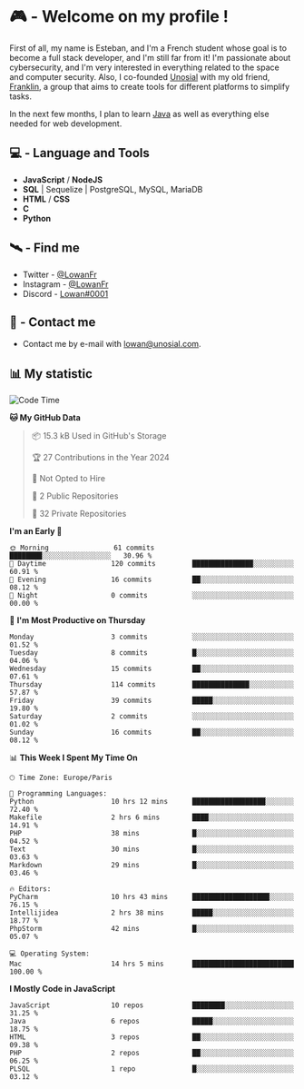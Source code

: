 # 🎮 - Welcome on my profile !
First of all, my name is Esteban, and I'm a French student whose goal is to become a full stack developer, and I'm still far from it!
I'm passionate about cybersecurity, and I'm very interested in everything related to the space and computer security.
Also, I co-founded [Unosial](https://github.com/Unosial) with my old friend, [Franklin](https://github.com/AbaFranklin/), a group that aims to create tools for different platforms to simplify tasks. 

In the next few months, I plan to learn [Java](https://www.java.com/) as well as everything else needed for web development.




## 💻 - Language and Tools
- **JavaScript** / **NodeJS**
- **SQL** | Sequelize | PostgreSQL, MySQL, MariaDB
- **HTML** / **CSS**
- **C**
- **Python**

## 🛰️ - Find me

 - Twitter - [@LowanFr](https://twitter.com/LowanFr/)
 - Instagram - [@LowanFr](https://instagram.com/LowanFr)
 - Discord -  [Lowan#0001](https://unosial.bio/Lowan)
 
## 📡 - Contact me
 - Contact me by e-mail with [lowan@unosial.com](mailto:lowan@unosial.com).

## 📊 My statistic
<!--START_SECTION:waka-->
![Code Time](http://img.shields.io/badge/Code%20Time-763%20hrs%2036%20mins-blue)

**🐱 My GitHub Data** 

> 📦 15.3 kB Used in GitHub's Storage 
 > 
> 🏆 27 Contributions in the Year 2024
 > 
> 🚫 Not Opted to Hire
 > 
> 📜 2 Public Repositories 
 > 
> 🔑 32 Private Repositories 
 > 
**I'm an Early 🐤** 

```text
🌞 Morning                61 commits          ████████░░░░░░░░░░░░░░░░░   30.96 % 
🌆 Daytime                120 commits         ███████████████░░░░░░░░░░   60.91 % 
🌃 Evening                16 commits          ██░░░░░░░░░░░░░░░░░░░░░░░   08.12 % 
🌙 Night                  0 commits           ░░░░░░░░░░░░░░░░░░░░░░░░░   00.00 % 
```
📅 **I'm Most Productive on Thursday** 

```text
Monday                   3 commits           ░░░░░░░░░░░░░░░░░░░░░░░░░   01.52 % 
Tuesday                  8 commits           █░░░░░░░░░░░░░░░░░░░░░░░░   04.06 % 
Wednesday                15 commits          ██░░░░░░░░░░░░░░░░░░░░░░░   07.61 % 
Thursday                 114 commits         ██████████████░░░░░░░░░░░   57.87 % 
Friday                   39 commits          █████░░░░░░░░░░░░░░░░░░░░   19.80 % 
Saturday                 2 commits           ░░░░░░░░░░░░░░░░░░░░░░░░░   01.02 % 
Sunday                   16 commits          ██░░░░░░░░░░░░░░░░░░░░░░░   08.12 % 
```


📊 **This Week I Spent My Time On** 

```text
🕑︎ Time Zone: Europe/Paris

💬 Programming Languages: 
Python                   10 hrs 12 mins      ██████████████████░░░░░░░   72.40 % 
Makefile                 2 hrs 6 mins        ████░░░░░░░░░░░░░░░░░░░░░   14.91 % 
PHP                      38 mins             █░░░░░░░░░░░░░░░░░░░░░░░░   04.52 % 
Text                     30 mins             █░░░░░░░░░░░░░░░░░░░░░░░░   03.63 % 
Markdown                 29 mins             █░░░░░░░░░░░░░░░░░░░░░░░░   03.46 % 

🔥 Editors: 
PyCharm                  10 hrs 43 mins      ███████████████████░░░░░░   76.15 % 
Intellijidea             2 hrs 38 mins       █████░░░░░░░░░░░░░░░░░░░░   18.77 % 
PhpStorm                 42 mins             █░░░░░░░░░░░░░░░░░░░░░░░░   05.07 % 

💻 Operating System: 
Mac                      14 hrs 5 mins       █████████████████████████   100.00 % 
```

**I Mostly Code in JavaScript** 

```text
JavaScript               10 repos            ████████░░░░░░░░░░░░░░░░░   31.25 % 
Java                     6 repos             █████░░░░░░░░░░░░░░░░░░░░   18.75 % 
HTML                     3 repos             ██░░░░░░░░░░░░░░░░░░░░░░░   09.38 % 
PHP                      2 repos             ██░░░░░░░░░░░░░░░░░░░░░░░   06.25 % 
PLSQL                    1 repo              █░░░░░░░░░░░░░░░░░░░░░░░░   03.12 % 
```




<!--END_SECTION:waka-->
